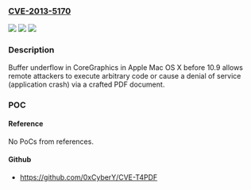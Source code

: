 ### [CVE-2013-5170](https://cve.mitre.org/cgi-bin/cvename.cgi?name=CVE-2013-5170)
![](https://img.shields.io/static/v1?label=Product&message=n%2Fa&color=blue)
![](https://img.shields.io/static/v1?label=Version&message=n%2Fa&color=blue)
![](https://img.shields.io/static/v1?label=Vulnerability&message=n%2Fa&color=brighgreen)

### Description

Buffer underflow in CoreGraphics in Apple Mac OS X before 10.9 allows remote attackers to execute arbitrary code or cause a denial of service (application crash) via a crafted PDF document.

### POC

#### Reference
No PoCs from references.

#### Github
- https://github.com/0xCyberY/CVE-T4PDF

